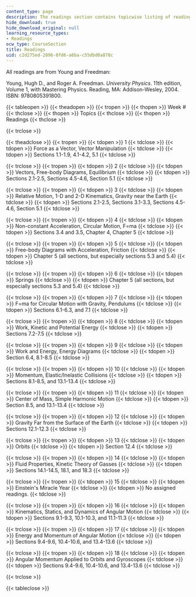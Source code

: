 ```yaml
---
content_type: page
description: The readings section contains topicwise listing of readings for the course.
hide_download: true
hide_download_original: null
learning_resource_types:
- Readings
ocw_type: CourseSection
title: Readings
uid: c2d275ed-2896-0fd6-a6ba-c55dbd0a878c
---
```


All readings are from Young and Freedman:

Young, Hugh D., and Roger A. Freedman. _University Physics_. 11th edition, Volume 1, with Mastering Physics. Reading, MA: Addison-Wesley, 2004. ISBN: 9780805391800.

{{< tableopen >}}
{{< theadopen >}}
{{< tropen >}}
{{< thopen >}}
Week #
{{< thclose >}}
{{< thopen >}}
Topics
{{< thclose >}}
{{< thopen >}}
Readings
{{< thclose >}}

{{< trclose >}}

{{< theadclose >}}
{{< tropen >}}
{{< tdopen >}}
1
{{< tdclose >}}
{{< tdopen >}}
Force as a Vector, Vector Manipulation
{{< tdclose >}}
{{< tdopen >}}
Sections 1.1-1.9, 4.1-4.2, 5.1
{{< tdclose >}}

{{< trclose >}}
{{< tropen >}}
{{< tdopen >}}
2
{{< tdclose >}}
{{< tdopen >}}
Vectors, Free-body Diagrams, Equilibrium
{{< tdclose >}}
{{< tdopen >}}
Sections 2.1-2.5, Sections 4.5-4.6, Section 5.1
{{< tdclose >}}

{{< trclose >}}
{{< tropen >}}
{{< tdopen >}}
3
{{< tdclose >}}
{{< tdopen >}}
Relative Motion, 1-D and 2-D Kinematics, Gravity near the Earth
{{< tdclose >}}
{{< tdopen >}}
Sections 2.1-2.5, Sections 3.1-3.3, Sections 4.5-4.6, Section 5.1
{{< tdclose >}}

{{< trclose >}}
{{< tropen >}}
{{< tdopen >}}
4
{{< tdclose >}}
{{< tdopen >}}
Non-constant Acceleration, Circular Motion, F=ma
{{< tdclose >}}
{{< tdopen >}}
Sections 3.4 and 3.5, Chapter 4, Chapter 5
{{< tdclose >}}

{{< trclose >}}
{{< tropen >}}
{{< tdopen >}}
5
{{< tdclose >}}
{{< tdopen >}}
Free-body Diagrams with Acceleration, Friction
{{< tdclose >}}
{{< tdopen >}}
Chapter 5 (all sections, but especially sections 5.3 and 5.4)
{{< tdclose >}}

{{< trclose >}}
{{< tropen >}}
{{< tdopen >}}
6
{{< tdclose >}}
{{< tdopen >}}
Springs
{{< tdclose >}}
{{< tdopen >}}
Chapter 5 (all sections, but especially sections 5.3 and 5.4)
{{< tdclose >}}

{{< trclose >}}
{{< tropen >}}
{{< tdopen >}}
7
{{< tdclose >}}
{{< tdopen >}}
F=ma for Circular Motion with Gravity, Pendulums
{{< tdclose >}}
{{< tdopen >}}
Sections 6.1-6.3, and 7.1
{{< tdclose >}}

{{< trclose >}}
{{< tropen >}}
{{< tdopen >}}
8
{{< tdclose >}}
{{< tdopen >}}
Work, Kinetic and Potential Energy
{{< tdclose >}}
{{< tdopen >}}
Sections 7.2-7.5
{{< tdclose >}}

{{< trclose >}}
{{< tropen >}}
{{< tdopen >}}
9
{{< tdclose >}}
{{< tdopen >}}
Work and Energy, Energy Diagrams
{{< tdclose >}}
{{< tdopen >}}
Section 6.4, 8.1-8.5
{{< tdclose >}}

{{< trclose >}}
{{< tropen >}}
{{< tdopen >}}
10
{{< tdclose >}}
{{< tdopen >}}
Momentum, Elastic/Inelastic Collisions
{{< tdclose >}}
{{< tdopen >}}
Sections 8.1-8.5, and 13.1-13.4
{{< tdclose >}}

{{< trclose >}}
{{< tropen >}}
{{< tdopen >}}
11
{{< tdclose >}}
{{< tdopen >}}
Center of Mass, Simple Harmonic Motion
{{< tdclose >}}
{{< tdopen >}}
Section 8.5, and 13.1-13.4
{{< tdclose >}}

{{< trclose >}}
{{< tropen >}}
{{< tdopen >}}
12
{{< tdclose >}}
{{< tdopen >}}
Gravity Far from the Surface of the Earth
{{< tdclose >}}
{{< tdopen >}}
Sections 12.1-12.3
{{< tdclose >}}

{{< trclose >}}
{{< tropen >}}
{{< tdopen >}}
13
{{< tdclose >}}
{{< tdopen >}}
Orbits
{{< tdclose >}}
{{< tdopen >}}
Section 12.4
{{< tdclose >}}

{{< trclose >}}
{{< tropen >}}
{{< tdopen >}}
14
{{< tdclose >}}
{{< tdopen >}}
Fluid Properties, Kinetic Theory of Gasses
{{< tdclose >}}
{{< tdopen >}}
Sections 14.1-14.5, 18.1, and 18.3
{{< tdclose >}}

{{< trclose >}}
{{< tropen >}}
{{< tdopen >}}
15
{{< tdclose >}}
{{< tdopen >}}
Einstein's Miracle Year
{{< tdclose >}}
{{< tdopen >}}
No assigned readings.
{{< tdclose >}}

{{< trclose >}}
{{< tropen >}}
{{< tdopen >}}
16
{{< tdclose >}}
{{< tdopen >}}
Kinematics, Statics, and Dynamics of Angular Motion
{{< tdclose >}}
{{< tdopen >}}
Sections 9.1-9.3, 10.1-10.3, and 11.1-11.3
{{< tdclose >}}

{{< trclose >}}
{{< tropen >}}
{{< tdopen >}}
17
{{< tdclose >}}
{{< tdopen >}}
Energy and Momentum of Angular Motion
{{< tdclose >}}
{{< tdopen >}}
Sections 9.4-9.6, 10.4-10.6, and 13.4-13.6
{{< tdclose >}}

{{< trclose >}}
{{< tropen >}}
{{< tdopen >}}
18
{{< tdclose >}}
{{< tdopen >}}
Angular Momentum Applied to Orbits and Gyroscopes
{{< tdclose >}}
{{< tdopen >}}
Sections 9.4-9.6, 10.4-10.6, and 13.4-13.6
{{< tdclose >}}

{{< trclose >}}

{{< tableclose >}}